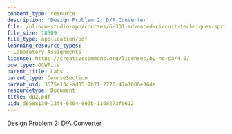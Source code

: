 ```yaml
---
content_type: resource
description: 'Design Problem 2: D/A Converter'
file: /ol-ocw-studio-app/courses/6-331-advanced-circuit-techniques-spring-2002/d658813013f46404863b1168273f0612_dp2.pdf
file_size: 18509
file_type: application/pdf
learning_resource_types:
- Laboratory Assignments
license: https://creativecommons.org/licenses/by-nc-sa/4.0/
ocw_type: OCWFile
parent_title: Labs
parent_type: CourseSection
parent_uid: 3675e13c-ad05-7b71-2770-47a1006e36de
resourcetype: Document
title: dp2.pdf
uid: d6588130-13f4-6404-863b-1168273f0612
---
```

Design Problem 2: D/A Converter